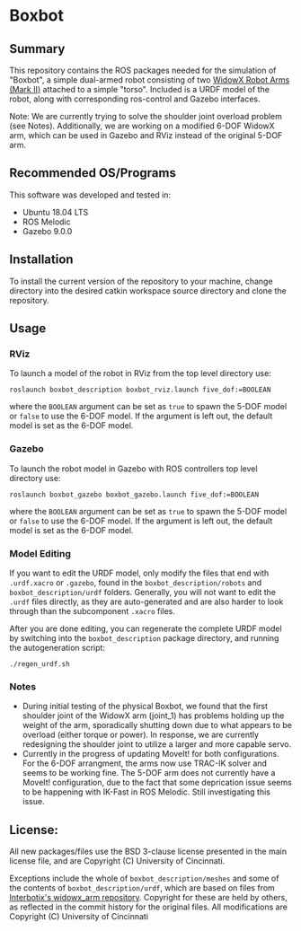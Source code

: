 # Boxbot

## Summary

This repository contains the ROS packages needed for the simulation of "Boxbot", a simple dual-armed robot consisting of two [WidowX Robot Arms (Mark II)](http://www.trossenrobotics.com/widowxrobotarm) attached to a simple "torso". Included is a URDF model of the robot, along with corresponding ros-control and Gazebo interfaces.

Note: We are currently trying to solve the shoulder joint overload problem (see Notes). Additionally, we are working on a modified 6-DOF WidowX arm, which can be used in Gazebo and RViz instead of the original 5-DOF arm.

## Recommended OS/Programs

This software was developed and tested in:
- Ubuntu 18.04 LTS
- ROS Melodic
- Gazebo 9.0.0

## Installation 

To install the current version of the repository to your machine, change directory into the desired catkin workspace source directory and clone the repository.

## Usage

### RViz

To launch a model of the robot in RViz from the top level directory use:

```
roslaunch boxbot_description boxbot_rviz.launch five_dof:=BOOLEAN
```

where the ```BOOLEAN``` argument can be set as ```true``` to spawn the 5-DOF model or ```false``` to use the 6-DOF model. If the argument is left out, the default model is set as the 6-DOF model.

### Gazebo

To launch the robot model in Gazebo with ROS controllers top level directory use:

```
roslaunch boxbot_gazebo boxbot_gazebo.launch five_dof:=BOOLEAN
```

where the ```BOOLEAN``` argument can be set as ```true``` to spawn the 5-DOF model or ```false``` to use the 6-DOF model. If the argument is left out, the default model is set as the 6-DOF model.

### Model Editing

If you want to edit the URDF model, only modify the files that end with ```.urdf.xacro``` or ```.gazebo```, found in the ```boxbot_description/robots``` and ```boxbot_description/urdf``` folders. Generally, you will not want to edit the ```.urdf``` files directly, as they are auto-generated and are also harder to look through than the subcomponent ```.xacro``` files.

After you are done editing, you can regenerate the complete URDF model by switching into the ```boxbot_description``` package directory, and running the autogeneration script:

```
./regen_urdf.sh
```

### Notes

- During initial testing of the physical Boxbot, we found that the first shoulder joint of the WidowX arm (joint_1) has problems holding up the weight of the arm, sporadically shutting down due to what appears to be overload (either torque or power). In response, we are currently redesigning the shoulder joint to utilize a larger and more capable servo.
- Currently in the progress of updating MoveIt! for both configurations. For the 6-DOF arrangment, the arms now use TRAC-IK solver and seems to be working fine. The 5-DOF arm does not currently have a MoveIt! configuration, due to the fact that some deprication issue seems to be happening with IK-Fast in ROS Melodic. Still investigating this issue.

## License:

All new packages/files use the BSD 3-clause license presented in the main license file, and are Copyright (C) University of Cincinnati.

Exceptions include the whole of `boxbot_description/meshes` and some of the contents of `boxbot_description/urdf`, which are based on files from [Interbotix's widowx_arm repository](https://github.com/Interbotix/widowx_arm). Copyright for these are held by others, as reflected in the commit history for the original files. All modifications are Copyright (C) University of Cincinnati
